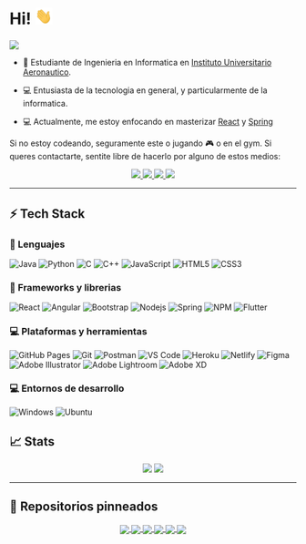# Hi! <img src="/src/wave.gif" width="30px">

<img align="center" src="/src/banner.gif"></a>

- 📖 Estudiante de Ingenieria en Informatica en [Instituto Universitario Aeronautico](https://www.iua.edu.ar/).

- 💻 Entusiasta de la tecnologia en general, y particularmente de la informatica.

- 💻 Actualmente, me estoy enfocando en masterizar [React](https://reactjs.org/) y [Spring](https://spring.io/)

Si no estoy codeando, seguramente este o jugando 🎮 o en el gym. Si queres contactarte, sentite libre de hacerlo por alguno de estos medios:

<p align="center">
	<a href="https://twitter.com/Agus_sepulveda2">
		<img src="https://img.shields.io/badge/Twitter-1DA1F2?style=for-the-badge&logo=twitter&logoColor=white" />
	</a>
	</a>
        <a href="https://steamcommunity.com/id/AguuSz/">
		<img src="https://img.shields.io/badge/steam-%23000000.svg?style=for-the-badge&logo=steam&logoColor=white" />
	</a>
    <a href="https://open.spotify.com/user/aguuusz">
		<img src="https://img.shields.io/badge/Spotify-1ED760?style=for-the-badge&logo=spotify&logoColor=white" />
	</a>
    <a href="https://www.instagram.com/agus.sepulveda02/">
		<img src="https://img.shields.io/badge/Instagram-%23E4405F.svg?style=for-the-badge&logo=Instagram&logoColor=white" />
	</a>

</p>

---

## ⚡ Tech Stack

### 🚀 Lenguajes

![Java](https://img.shields.io/badge/Java-ED8B00?style=for-the-badge&logo=java&logoColor=white)
![Python](https://img.shields.io/badge/Python-FFD43B?style=for-the-badge&logo=python&logoColor=306998)
![C](https://img.shields.io/badge/C-00599C?style=for-the-badge&logo=c&logoColor=white)
![C++](https://img.shields.io/badge/C%2B%2B-00599C?style=for-the-badge&logo=c%2B%2B&logoColor=white)
![JavaScript](https://img.shields.io/badge/JavaScript-323330?style=for-the-badge&logo=javascript&logoColor=F7DF1E)
![HTML5](https://img.shields.io/badge/HTML5-E34F26?style=for-the-badge&logo=html5&logoColor=white)
![CSS3](https://img.shields.io/badge/CSS3-1572B6?style=for-the-badge&logo=css3&logoColor=white)

### 🧩 Frameworks y librerias

![React](https://img.shields.io/badge/React-20232A?style=for-the-badge&logo=react&logoColor=61DAFB)
![Angular](https://img.shields.io/badge/angular-%23DD0031.svg?style=for-the-badge&logo=angular&logoColor=white)
![Bootstrap](https://img.shields.io/badge/Bootstrap-563D7C?style=for-the-badge&logo=bootstrap&logoColor=white)
![Nodejs](https://img.shields.io/badge/Node.js-339933?style=for-the-badge&logo=nodedotjs&logoColor=white)
![Spring](https://img.shields.io/badge/spring-%236DB33F.svg?style=for-the-badge&logo=spring&logoColor=white)
![NPM](https://img.shields.io/badge/npm-CB3837?style=for-the-badge&logo=npm&logoColor=white)
![Flutter](https://img.shields.io/badge/Flutter-%2302569B.svg?style=for-the-badge&logo=Flutter&logoColor=white)

### 💻 Plataformas y herramientas

![GitHub Pages](https://img.shields.io/badge/GitHub_Pages-100000?style=for-the-badge&logo=github&logoColor=white)
![Git](https://img.shields.io/badge/Git-F05032?style=for-the-badge&logo=git&logoColor=white)
![Postman](https://img.shields.io/badge/Postman-FF6C37?style=for-the-badge&logo=Postman&logoColor=white)
![VS Code](https://img.shields.io/badge/Visual_Studio_Code-0078D4?style=for-the-badge&logo=visual%20studio%20code&logoColor=white)
![Heroku](https://img.shields.io/badge/Heroku-430098?style=for-the-badge&logo=heroku&logoColor=white)
![Netlify](https://img.shields.io/badge/Netlify-00C7B7?style=for-the-badge&logo=netlify&logoColor=white)
![Figma](https://img.shields.io/badge/Figma-F24E1E?style=for-the-badge&logo=figma&logoColor=white)
![Adobe Illustrator](https://img.shields.io/badge/Adobe%20Illustrator-FF9A00?style=for-the-badge&logo=adobe%20illustrator&logoColor=white)
![Adobe Lightroom](https://img.shields.io/badge/Adobe%20Lightroom-31A8FF.svg?style=for-the-badge&logo=Adobe%20Lightroom&logoColor=white)
![Adobe XD](https://img.shields.io/badge/Adobe%20XD-470137?style=for-the-badge&logo=Adobe%20XD&logoColor=#FF61F6)

### 💻 Entornos de desarrollo

![Windows](https://img.shields.io/badge/Windows-0078D6?style=for-the-badge&logo=windows&logoColor=white)
![Ubuntu](https://img.shields.io/badge/Ubuntu-E95420?style=for-the-badge&logo=ubuntu&logoColor=white)

## 📈 Stats

<p align="center">
  <img width="48%" src="https://github-readme-stats.vercel.app/api?username=AguuSz&show_icons=true&hide_border=true&theme=radical" />
  <img width="48%" src="https://github-readme-streak-stats.herokuapp.com/?user=AguuSz&hide_border=true&theme=radical" />
</p>

---

## 📕 Repositorios pinneados

<p align="center">

<a href="https://github.com/AguuSz/iua-game-project">
  <img align="center" src="https://github-readme-stats.vercel.app/api/pin/?username=AguuSz&repo=iua-game-project&hide_border=true&theme=radical" />
</a>

<a href="https://github.com/AguuSz/facialRecog-OpenCV">
  <img align="center" src="https://github-readme-stats.vercel.app/api/pin/?username=AguuSz&repo=facialRecog-OpenCV&hide_border=true&theme=radical" />
</a>

<a href="https://github.com/AguuSz/spotify-clone-IUA">
  <img align="center" src="https://github-readme-stats.vercel.app/api/pin/?username=AguuSz&repo=spotify-clone-IUA&hide_border=true&theme=radical" />
</a>

<a href="https://github.com/AguuSz/contacts-backend-IUA">
  <img align="center" src="https://github-readme-stats.vercel.app/api/pin/?username=AguuSz&repo=contacts-backend-IUA&hide_border=true&theme=radical" />
</a>

<a href="https://github.com/AguuSz/apuntes-iua">
  <img align="center" src="https://github-readme-stats.vercel.app/api/pin/?username=AguuSz&repo=apuntes-iua&hide_border=true&theme=radical" />
</a>

<a href="https://github.com/AguuSz/Proyecto-2018">
  <img align="center" src="https://github-readme-stats.vercel.app/api/pin/?username=AguuSz&repo=Proyecto-2018&hide_border=true&theme=radical" />
</a>
